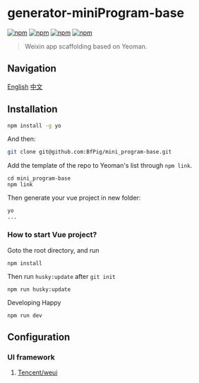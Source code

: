 # generator-miniProgram-base
[![npm](https://img.shields.io/badge/license-MIT-yellowgreen.svg)]()
[![npm](https://img.shields.io/badge/node-%3E%3D8-blue.svg)]()
[![npm](https://img.shields.io/badge/npm-5.6.0-orange.svg)]()
[![npm](https://img.shields.io/badge/yeoman-2.0.5-brightgreen.svg)]()
> Weixin app scaffolding based on Yeoman.

## Navigation
[English](https://github.com/BfPig/miniProgram-base/blob/master/README.md)
[中文](https://github.com/BfPig/miniProgram-base/blob/master/README_CN.md)

## Installation

```bash
npm install -g yo
```

And then:

```bash
git clone git@github.com:BfPig/mini_program-base.git
```

Add the template of the repo to Yeoman's list through `npm link`.

```
cd mini_program-base
npm link
```

Then generate your vue project in new folder:

```
yo
...
```

### How to start Vue project?

Goto the root directory, and run

```
npm install
```

Then run `husky:update` after `git init`

```
npm run husky:update
```

Developing Happy

```
npm run dev
```

## Configuration

### UI framework

1. [Tencent/weui](https://github.com/Tencent/weui)

